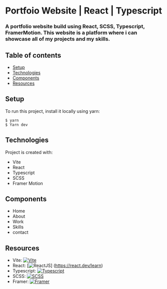 # Portfoio Website | React | Typescript

### A portfolio website build using React, SCSS, Typescript, FramerMotion. This website is a platform where i can showcase all of my projects and my skills.

## Table of contents

- [Setup](#setup)
- [Technologies](#technologies)
- [Components](#components)
- [Resources](#resources)

## Setup

To run this project, install it locally using yarn:

```
$ yarn
$ Yarn dev
```

## Technologies

Project is created with:

- Vite
- React
- Typescript
- SCSS
- Framer Motion

## Components

- Home
- About
- Work
- Skills
- contact

## Resources

- Vite: [![Vite](https://img.shields.io/badge/-Vite-646cff?logo=vite&logoColor=white&logoWidth=20)](https://vitejs.dev/guide/)
- React: [![ReactJS](https://img.shields.io/badge/-React-61dafb?logo=react&logoColor=white&logoWidth=20)]
  (https://react.dev/learn)
- Typescript: [![Typescript](https://img.shields.io/badge/-Typescript-3178C6?logo=Typescript&color=white&logoWidth=20)](https://www.typescriptlang.org/docs/)
- SCSS: [![SCSS](https://img.shields.io/badge/-SCSS-CC6699?logo=sass&logoColor=white&logoWidth=20)](https://sass-lang.com/)
- Framer: [![Framer](https://img.shields.io/badge/-Framer-0055FF?logo=Framer&color=white&logoWidth=20)](https://www.framer.com/motion/)
